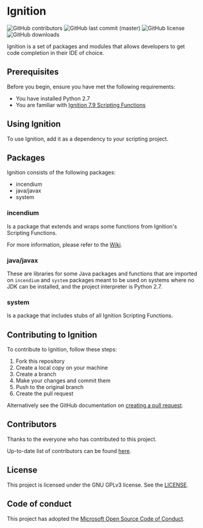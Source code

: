 # Ignition

<!--- Badges --->
![GitHub contributors](https://img.shields.io/github/contributors/thecesrom/Ignition)
![GitHub last commit (master)](https://img.shields.io/github/last-commit/thecesrom/Ignition/7.9)
![GitHub license](https://img.shields.io/github/license/thecesrom/Ignition)
![GitHub downloads](https://img.shields.io/github/downloads/thecesrom/Ignition/total)

Ignition is a set of packages and modules that allows developers to get code completion in their IDE of choice.

## Prerequisites

Before you begin, ensure you have met the following requirements:
* You have installed Python 2.7
* You are familiar with [Ignition 7.9 Scripting Functions](https://docs.inductiveautomation.com/display/DOC79/Scripting+Functions)

## Using Ignition

To use Ignition, add it as a dependency to your scripting project.

## Packages

Ignition consists of the following packages:

* incendium
* java/javax
* system

### incendium

Is a package that extends and wraps some functions from Ignition's Scripting Functions.

For more information, please refer to the [Wiki](https://github.com/thecesrom/Ignition/wiki/incendium).

### java/javax

These are libraries for some Java packages and functions that are imported on `incendium` and `system` packages meant to be used on systems where no JDK can be installed, and the project interpreter is Python 2.7.

### system

Is a package that includes stubs of all Ignition Scripting Functions.

## Contributing to Ignition

To contribute to Ignition, follow these steps:

1. Fork this repository
2. Create a local copy on your machine
3. Create a branch
4. Make your changes and commit them
5. Push to the original branch
6. Create the pull request

Alternatively see the GitHub documentation on [creating a pull request](https://help.github.com/en/github/collaborating-with-issues-and-pull-requests/creating-a-pull-request).

## Contributors

Thanks to the everyone who has contributed to this project.

Up-to-date list of contributors can be found [here](https://github.com/thecesrom/Ignition/graphs/contributors).

## License

This project is licensed under the GNU GPLv3 license. See the [LICENSE](https://github.com/thecesrom/Ignition/blob/master/LICENSE).


## Code of conduct

This project has adopted the [Microsoft Open Source Code of Conduct](https://opensource.microsoft.com/codeofconduct/).

